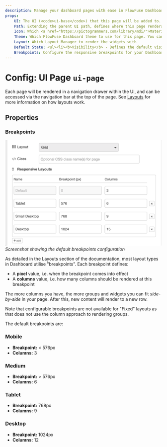 ```yaml
---
description: Manage your dashboard pages with ease in FlowFuse Dashboard for a streamlined user experience.
props:
    UI: The UI (<code>ui-base</code>) that this page will be added to. 
    Path: Extending the parent UI path, defines where this page renders
    Icon: Which <a href="https://pictogrammers.com/library/mdi/">Material Designs Icon</a> to use for the page. No need to include the <code>mdi-</code> prefix.
    Theme: Which FlowFuse Dashboard theme to use for this page. You can customise your own too.
    Layout: Which Layout Manager to render the widgets with
    Default State: <ul><li><b>Visibility</b> - Defines the default visibility of this page in hte side navigation menu.</li><li><b>Interactivity</b> - Controls whether the item is disabled/enabled in the side navigation menu.</li></ul><p>Both of these can be overridden by the user at runtime using a <code>ui-control</code> node.</p>
    Breakpoints: Configure the responsive breakpoints for your Dashboard, controlling how many columns render at different screen sizes. Not available for "Fixed" layouts.
---
```


<script setup>
</script>

# Config: UI Page `ui-page`

Each page will be rendered in a navigation drawer within the UI, and can be accessed via the navigation bar at the top of the page. See [Layouts](../../contributing/guides/layouts) for more information on how layouts work.

## Properties

<PropsTable :hide-dynamic="true"/>

### Breakpoints

![Breakpoints](../../assets/images/breakpoints-config.png)
_Screenshot showing the default breakpoints configuration_

As detailed in the Layouts section of the documentation, most layout types in Dashboard utilise "breakpoints". Each breakpoint defines:

- A **pixel** value, i.e. when the breakpoint comes into effect
- A **columns** value, i.e. how many columns should be rendered at this breakpoint

The more columns you have, the more groups and widgets you can fit _side-by-side_ in your page. After this, new content will render to a new row.

Note that configurable breakpoints are not available for "Fixed" layouts as that does not use the column approach to rendering groups.

The default breakpoints are:

### Mobile

- **Breakpoint:** < 576px
- **Columns:** 3

### Medium

- **Breakpoint:** > 576px
- **Columns:** 6

### Tablet

- **Breakpoint:** 768px
- **Columns:** 9

### Desktop

- **Breakpoint:** 1024px
- **Columns:** 12


